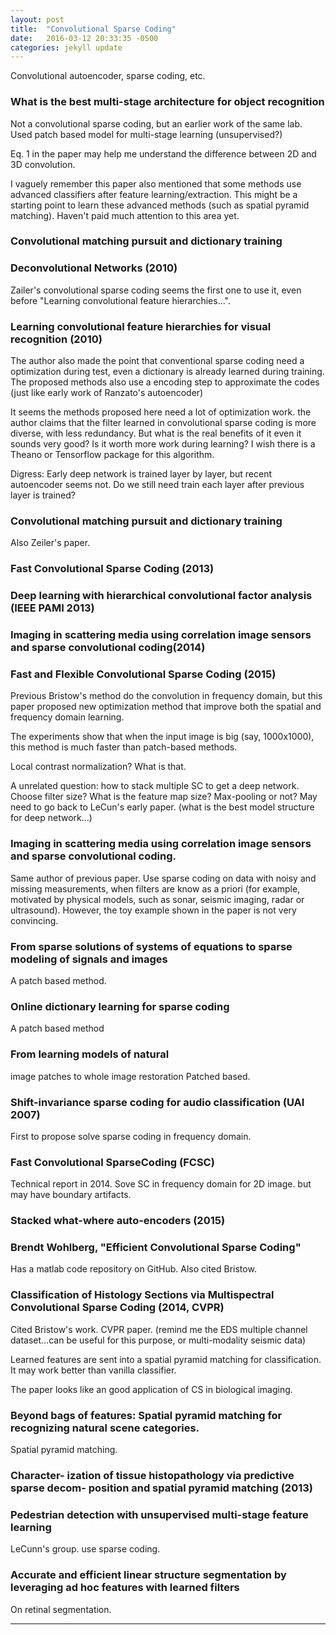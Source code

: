 ```yaml
---
layout: post
title:  "Convolutional Sparse Coding"
date:   2016-03-12 20:33:35 -0500
categories: jekyll update
---
```


Convolutional autoencoder, sparse coding, etc. 

### What is the best multi-stage architecture for object recognition
Not a convolutional sparse coding, but an earlier work of the same lab. Used patch based model for multi-stage learning (unsupervised?)

Eq. 1 in the paper may help me understand the difference between 2D and 3D convolution. 

I vaguely remember this paper also mentioned that some methods use advanced classifiers after feature learning/extraction. This might be a starting point to learn these advanced methods (such as spatial pyramid matching). Haven't paid much attention to this area yet. 

### Convolutional matching pursuit and dictionary training

### Deconvolutional Networks (2010)
Zailer's convolutional sparse coding seems the first one to use it, even before "Learning convolutional feature hierarchies...". 

### Learning convolutional feature hierarchies for visual recognition (2010)
The author also made the point that conventional sparse coding need a optimization during test, even a dictionary is already learned during training. The proposed methods also use a encoding step to approximate the codes (just like early work of Ranzato's autoencoder)

It seems the methods proposed here need a lot of optimization work. the author claims that the filter learned in convolutional sparse coding is more diverse, with less redundancy. But what is the real benefits of it even it sounds very good? Is it worth more work during learning? I wish there is a Theano or Tensorflow package for this algorithm. 


Digress: Early deep network is trained layer by layer, but recent autoencoder seems not. Do we still need train each layer after previous layer is trained?

### Convolutional matching pursuit and dictionary training
Also Zeiler's paper. 

### Fast Convolutional Sparse Coding (2013)

### Deep learning with hierarchical convolutional factor analysis (IEEE PAMI 2013)

### Imaging in scattering media using correlation image sensors and sparse convolutional coding(2014)

### Fast and Flexible Convolutional Sparse Coding (2015)
Previous Bristow's method do the convolution in frequency domain, but this paper proposed new optimization method that improve both the spatial and frequency domain learning. 

The experiments show that when the input image is big (say, 1000x1000), this method is much faster than patch-based methods. 

Local contrast normalization? What is that. 

A unrelated question: how to stack multiple SC to get a deep network. Choose filter size? What is the feature map size? Max-pooling or not? May need to go back to LeCun's early paper. (what is the best model structure for deep network...)

### Imaging in scattering media using correlation image sensors and sparse convolutional coding.
Same author of previous paper. Use sparse coding on data with noisy and missing measurements, when filters are know as a priori (for example, motivated by physical models, such as sonar, seismic imaging, radar or ultrasound). However, the toy example shown in the paper is not very convincing. 

### From sparse solutions of systems of equations to sparse modeling of signals and images
A patch based method. 

### Online dictionary learning for sparse coding
A patch based method

### From learning models of natural
image patches to whole image restoration
Patched based. 

### Shift-invariance sparse coding for audio classification (UAI 2007)
First to propose solve sparse coding in frequency domain. 

### Fast Convolutional SparseCoding (FCSC)
Technical report in 2014. Sove SC in frequency domain for 2D image. but may have boundary artifacts. 

### Stacked what-where auto-encoders (2015)

### Brendt Wohlberg, "Efficient Convolutional Sparse Coding"
Has a matlab code repository on GitHub. Also cited Bristow. 

### Classification of Histology Sections via Multispectral Convolutional Sparse Coding (2014, CVPR)
Cited Bristow's work. CVPR paper. (remind me the EDS multiple channel dataset...can be useful for this purpose, or multi-modality seismic data)

Learned features are sent into a spatial pyramid matching for classification. It may work better than vanilla classifier. 

The paper looks like an good application of CS in biological imaging. 

### Beyond bags of features: Spatial pyramid matching for recognizing natural scene categories.
Spatial pyramid matching. 

### Character- ization of tissue histopathology via predictive sparse decom- position and spatial pyramid matching (2013)

### Pedestrian detection with unsupervised multi-stage feature learning
LeCunn's group. use sparse coding. 

### Accurate and efficient linear structure segmentation by leveraging ad hoc features with learned filters
On retinal segmentation. 

--------------------------------------------

